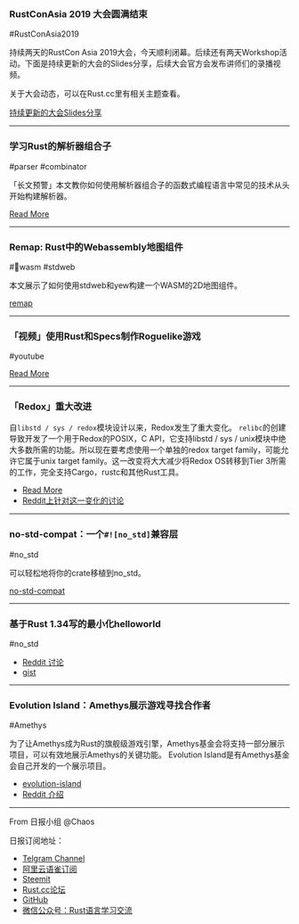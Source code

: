 ### RustConAsia 2019 大会圆满结束

#RustConAsia2019

持续两天的RustCon Asia 2019大会，今天顺利闭幕。后续还有两天Workshop活动。下面是持续更新的大会的Slides分享，后续大会官方会发布讲师们的录播视频。

关于大会动态，可以在Rust.cc里有相关主题查看。

[持续更新的大会Slides分享](https://shimo.im/docs/zliTJIGgNwk6QIFh/read)

---

### 学习Rust的解析器组合子

#parser #combinator

「长文预警」本文教你如何使用解析器组合子的函数式编程语言中常见的技术从头开始构建解析器。

[Read More](https://bodil.lol/parser-combinators/)

---

### Remap: Rust中的Webassembly地图组件

#wasm #stdweb

本文展示了如何使用stdweb和yew构建一个WASM的2D地图组件。

[remap](https://gitlab.com/alamminsalo/remap)

---

### 「视频」使用Rust和Specs制作Roguelike游戏

#youtube

[Read More](https://www.youtube.com/watch?v=1oSnLVE3YbA)

---

### 「Redox」重大改进

自`libstd / sys / redox`模块设计以来，Redox发生了重大变化。 `relibc`的创建导致开发了一个用于Redox的POSIX，C API，它支持libstd / sys / unix模块中绝大多数所需的功能。所以现在要考虑使用一个单独的redox target family，可能允许它属于unix target family。这一改变将大大减少将Redox OS转移到Tier 3所需的工作，完全支持Cargo，rustc和其他Rust工具。

- [Read More](https://github.com/rust-lang/rust/issues/60139)
- [Reddit上针对这一变化的讨论](https://www.reddit.com/r/rust/comments/bfedj1/should_redox_os_convert_to_the_unix_target_family/)

---

### no-std-compat：一个`#![no_std]`兼容层

#no_std

可以轻松地将你的crate移植到no_std。

[no-std-compat](https://gitlab.com/jD91mZM2/no-std-compat)

---

### 基于Rust 1.34写的最小化helloworld

#no_std

- [Reddit 讨论](https://www.reddit.com/r/rust/comments/bf8l2b/rust_134_tiny_hello_world_comparable_to_c_version/)
- [gist](https://gist.github.com/anirudhb/c1e72a838b76d946d6879e54a80bc6fa)

---

###  Evolution Island：Amethys展示游戏寻找合作者

#Amethys

为了让Amethys成为Rust的旗舰级游戏引擎，Amethys基金会将支持一部分展示项目，可以有效地展示Amethys的关键功能。 Evolution Island是有Amethys基金会自己开发的一个展示项目。

- [evolution-island](https://github.com/khskarl/evolution-island)
- [Reddit 介绍](https://www.reddit.com/r/rust/comments/bf65l3/evolution_island_amethyst_showcase_game_looking/)

---

From 日报小组 @Chaos

日报订阅地址：

- [Telgram Channel](https://t.me/rust_daily_news )
- [阿里云语雀订阅](https://www.yuque.com/chaosbot/rustnews)
- [Steemit](https://steemit.com/@blackanger)
- [Rust.cc论坛](https://rust.cc)
- [GitHub](https://github.com/RustStudy/rust_daily_news)
- [微信公众号：Rust语言学习交流](https://rust.cc/article?id=ed7c9379-d681-47cb-9532-0db97d883f62)
